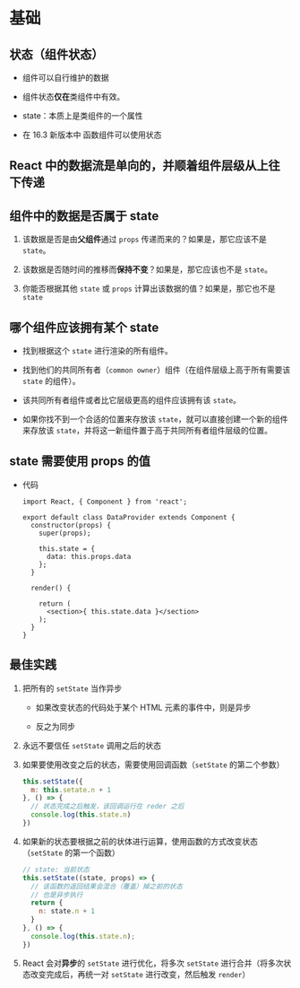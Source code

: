 # 基础

## 状态（组件状态）

  - 组件可以自行维护的数据

  - 组件状态**仅在**类组件中有效。

  - state：本质上是类组件的一个属性

  - 在 16.3 新版本中 函数组件可以使用状态

## React 中的数据流是单向的，并顺着组件层级从上往下传递

## 组件中的数据是否属于 state

1.  该数据是否是由**父组件**通过 `props` 传递而来的？如果是，那它应该不是 `state`。

2.  该数据是否随时间的推移而**保持不变**？如果是，那它应该也不是 `state`。

3.  你能否根据其他 `state` 或 `props` 计算出该数据的值？如果是，那它也不是 `state`

## 哪个组件应该拥有某个 state

  - 找到根据这个 `state` 进行渲染的所有组件。

  - 找到他们的共同所有者（`common owner`）组件（在组件层级上高于所有需要该 `state` 的组件）。

  - 该共同所有者组件或者比它层级更高的组件应该拥有该 `state`。

  - 如果你找不到一个合适的位置来存放该 `state`，就可以直接创建一个新的组件来存放该 `state`，并将这一新组件置于高于共同所有者组件层级的位置。

## state 需要使用 props 的值

  - 代码

    ```react&#x20;jsx
    import React, { Component } from 'react';

    export default class DataProvider extends Component {
      constructor(props) {
        super(props);

        this.state = {
          data: this.props.data
        };
      }

      render() {

        return (
          <section>{ this.state.data }</section>
        );
      }
    }
    ```

## 最佳实践

1.  把所有的 `setState` 当作异步

      - 如果改变状态的代码处于某个 HTML 元素的事件中，则是异步

      - 反之为同步

2.  永远不要信任 `setState` 调用之后的状态

3.  如果要使用改变之后的状态，需要使用回调函数（`setState` 的第二个参数）

    ```javascript
    this.setState({
      m: this.setate.n + 1
    }, () => {
      // 状态完成之后触发，该回调运行在 reder 之后
      console.log(this.state.n)
    })
    ```

4.  如果新的状态要根据之前的状体进行运算，使用函数的方式改变状态（`setState` 的第一个函数）

    ```javascript
    // state: 当前状态
    this.setState((state, props) => {
      // 该函数的返回结果会混合（覆盖）掉之前的状态
      // 也是异步执行
      return {
        n: state.n + 1
      }
    }, () => {
      console.log(this.state.n);
    })
    ```

5.  React 会对**异步**的 `setState` 进行优化，将多次 `setState` 进行合并（将多次状态改变完成后，再统一对 `setState` 进行改变，然后触发 `render`）
